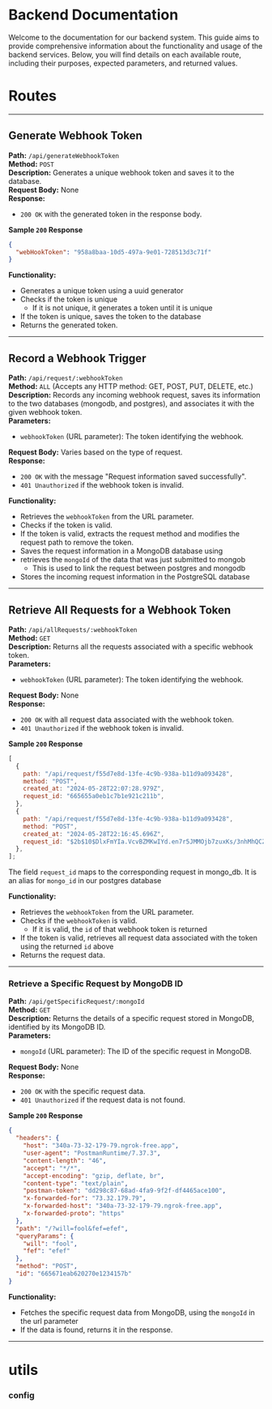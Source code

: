 # Backend Documentation

Welcome to the documentation for our backend system. This guide aims to provide comprehensive information about the functionality and usage of the backend services. Below, you will find details on each available route, including their purposes, expected parameters, and returned values.

# Routes

---

## Generate Webhook Token

**Path:** `/api/generateWebhookToken`  
**Method:** `POST`  
**Description:** Generates a unique webhook token and saves it to the database.  
**Request Body:** None  
**Response:**

- `200 OK` with the generated token in the response body.

**Sample `200` Response**

```json
{
  "webHookToken": "958a8baa-10d5-497a-9e01-728513d3c71f"
}
```

**Functionality:**

- Generates a unique token using a uuid generator
- Checks if the token is unique
  - If it is not unique, it generates a token until it is unique
- If the token is unique, saves the token to the database
- Returns the generated token.

---

## Record a Webhook Trigger

**Path:** `/api/request/:webhookToken`  
**Method:** `ALL` (Accepts any HTTP method: GET, POST, PUT, DELETE, etc.)  
**Description:** Records any incoming webhook request, saves its information to the two databases (mongodb, and postgres), and associates it with the given webhook token.  
**Parameters:**

- `webhookToken` (URL parameter): The token identifying the webhook.

**Request Body:** Varies based on the type of request.  
**Response:**

- `200 OK` with the message "Request information saved successfully".
- `401 Unauthorized` if the webhook token is invalid.

**Functionality:**

- Retrieves the `webhookToken` from the URL parameter.
- Checks if the token is valid.
- If the token is valid, extracts the request method and modifies the request path to remove the token.
- Saves the request information in a MongoDB database using
- retrieves the `mongoId` of the data that was just submitted to mongob
  - This is used to link the request between postgres and mongodb
- Stores the incoming request information in the PostgreSQL database

---

## Retrieve All Requests for a Webhook Token

**Path:** `/api/allRequests/:webhookToken`  
**Method:** `GET`  
**Description:** Returns all the requests associated with a specific webhook token.  
**Parameters:**

- `webhookToken` (URL parameter): The token identifying the webhook.

**Request Body:** None  
**Response:**

- `200 OK` with all request data associated with the webhook token.
- `401 Unauthorized` if the webhook token is invalid.

**Sample `200` Response**

```JavaScript
[
  {
    path: "/api/request/f55d7e8d-13fe-4c9b-938a-b11d9a093428",
    method: "POST",
    created_at: "2024-05-28T22:07:28.979Z",
    request_id: "665655a0eb1c7b1e921c211b",
  },
  {
    path: "/api/request/f55d7e8d-13fe-4c9b-938a-b11d9a093428",
    method: "POST",
    created_at: "2024-05-28T22:16:45.696Z",
    request_id: "$2b$10$DlxFmYIa.VcvBZMKwIYd.en7r5JMMOjb7zuxKs/3nhMhQCZephG4O",
  },
];
```

The field `request_id` maps to the corresponding request in mongo_db. It is an alias for `mongo_id` in our postgres database

**Functionality:**

- Retrieves the `webhookToken` from the URL parameter.
- Checks if the `webhookToken` is valid.
  - If it is valid, the `id` of that webhook token is returned
- If the token is valid, retrieves all request data associated with the token using the returned `id` above
- Returns the request data.

---

### Retrieve a Specific Request by MongoDB ID

**Path:** `/api/getSpecificRequest/:mongoId`  
**Method:** `GET`  
**Description:** Returns the details of a specific request stored in MongoDB, identified by its MongoDB ID.  
**Parameters:**

- `mongoId` (URL parameter): The ID of the specific request in MongoDB.

**Request Body:** None  
**Response:**

- `200 OK` with the specific request data.
- `401 Unauthorized` if the request data is not found.

**Sample `200` Response**

```json
{
  "headers": {
    "host": "340a-73-32-179-79.ngrok-free.app",
    "user-agent": "PostmanRuntime/7.37.3",
    "content-length": "46",
    "accept": "*/*",
    "accept-encoding": "gzip, deflate, br",
    "content-type": "text/plain",
    "postman-token": "dd298c87-68ad-4fa9-9f2f-df4465ace100",
    "x-forwarded-for": "73.32.179.79",
    "x-forwarded-host": "340a-73-32-179-79.ngrok-free.app",
    "x-forwarded-proto": "https"
  },
  "path": "/?will=fool&fef=efef",
  "queryParams": {
    "will": "fool",
    "fef": "efef"
  },
  "method": "POST",
  "id": "665671eab620270e1234157b"
}
```

**Functionality:**

- Fetches the specific request data from MongoDB, using the `mongoId` in the url parameter
- If the data is found, returns it in the response.

---

# utils

### config
